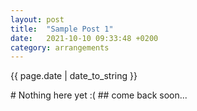 ```yaml
---
layout: post
title:  "Sample Post 1"
date:   2021-10-10 09:33:48 +0200
category: arrangements
---
```

<p style="text-align:left;">{{ page.date | date_to_string }}</p>
# Nothing here yet :(
## come back soon...
